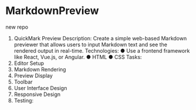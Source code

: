 # MarkdownPreview
new repo
1. QuickMark Preview
Description:
Create a simple web-based Markdown previewer that allows users to input
Markdown text and see the rendered output in real-time.
Technologies:
● Use a frontend framework like React, Vue.js, or Angular.
● HTML
● CSS
Tasks:
1. Editor Setup
2. Markdown Rendering
3. Preview Display
4. Toolbar
5. User Interface Design
6. Responsive Design
7. Testing:

